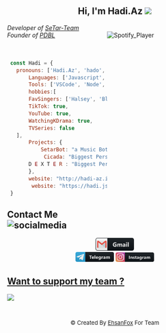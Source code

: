 <div align="center">
<h2>Hi, I'm Hadi.Az 
<img src="https://emojipedia-us.s3.dualstack.us-west-1.amazonaws.com/thumbs/160/apple/76/waving-hand-sign_emoji-modifier-fitzpatrick-type-1-2_1f44b-1f3fb_1f3fb.png" width="30">
</h2>
</div>
<em>Developer of <a href="http://3tarbot.ir/english/">SeTar-Team</a></em></br>
<em>Founder of <a href="http://pdbl.ir/">PDBL</a></em>


<img width="270" height="420px" align="right" alt="Spotify_Player" src="https://spotify-github-profile.vercel.app/api/view?uid=n5e5hj0u1q7zx3sir26h8zvk6&cover_image=true&theme=default">

</br>
</br>
</br>  

 ```javascript
  const Hadi = {
  	pronouns: ['Hadi.Az', 'hado', 'Choso'],
    	Languages: ['Javascript', 'PHP', 'HTML', 'CSS'],
    	Tools: ['VSCode', 'Node', 'Discord.jS'],
    	hobbies:[
	    FavSingers: ['Halsey', 'BlackPink', 'BTS'],
	    TikTok: true,
	    YouTube: true,
	    WatchingKDrama: true,
	    TVSeries: false
	],  
    	Projects: {
    	    SetarBot: "a Music Bot Created for Discord",
             Cicada: "Biggest Persian Discord Community",
	    D E X T E R : "Biggest Persian Developers Discord Server"
    	},
    	website: "http://hadi-az.ir",
         website: "https://hadi.js.org"
  }
```

<h2>Contact Me <img width="50" height="28" src="https://media.giphy.com/media/WUlplcMpOCEmTGBtBW/giphy.gif" alt="socialmedia"></h2>

<div align="center">
<a href="mailto:azarihadi81@gmail.com"><img src="https://raw.githubusercontent.com/MikeCodesDotNET/ColoredBadges/master/svg/social/gmail.svg" alt="gmail" width="90"></a><br>
<a href="http://t.me/hadiazt"><img src="https://raw.githubusercontent.com/MikeCodesDotNET/ColoredBadges/master/svg/social/telegram.svg" alt="telegram" width="90"></a>
<a href="https://www.instagram.com/hadi._.azt/"><img src="https://raw.githubusercontent.com/MikeCodesDotNET/ColoredBadges/master/svg/social/instagram.svg" alt="instagram" width="90">
</div>

<h2>Want to support my team ?</h2>

<a href="https://www.buymeacoffee.com/BoyCode"><img src="https://img.buymeacoffee.com/button-api/?text=Buy me a coffee&emoji=☕&slug=BoyCode&button_colour=40DCA5&font_colour=ffffff&font_family=Cookie&outline_colour=000000&coffee_colour=FFDD00"></a>

#
<div align="center"><font size="2px;">© Created By <a href="https://github.com/EhsanFox">EhsanFox</a> For <a href"http://3tarbot.ir">Team</a></font></div>
